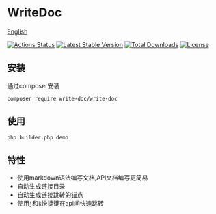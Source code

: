 # WriteDoc 
[English](./README.md)
 
[![Actions Status](https://github.com/heropoo/write-doc/workflows/Build/badge.svg)](https://github.com/heropoo/vue-project/actions)
[![Latest Stable Version](https://poser.pugx.org/write-doc/write-doc/v/stable)](https://packagist.org/packages/write-doc/write-doc)
[![Total Downloads](https://poser.pugx.org/write-doc/write-doc/downloads)](https://packagist.org/packages/write-doc/write-doc)
[![License](https://poser.pugx.org/write-doc/write-doc/license)](https://packagist.org/packages/write-doc/write-doc)

## 安装
通过composer安装
```
composer require write-doc/write-doc
```

## 使用
```
php builder.php demo
```

## 特性
* 使用markdown语法编写文档,API文档编写更简易
* 自动生成链接目录
* 自动生成链接跳转的锚点
* 使用`j`和`k`快捷键在api间快速跳转

